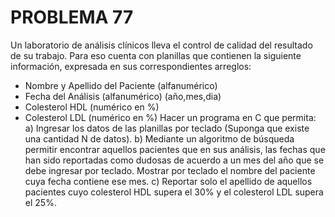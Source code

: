 # PROBLEMA 77

Un laboratorio de análisis clínicos lleva el control de calidad del resultado de su trabajo. Para eso 
cuenta con planillas que contienen la siguiente información, expresada en sus correspondientes 
arreglos: 
- Nombre y Apellido del Paciente (alfanumérico) 
- Fecha del Análisis (alfanumérico) (año,mes,dia) 
- Colesterol HDL (numérico en %) 
- Colesterol LDL (numérico en  %) 
Hacer un programa en C que permita: 
a) Ingresar los datos de las planillas por teclado (Suponga que existe una cantidad N de datos). 
b)  Mediante un algoritmo de búsqueda permitir encontrar aquellos pacientes que en sus análisis, 
las fechas que han sido reportadas como dudosas de acuerdo a un mes del año que se debe 
ingresar por teclado. Mostrar por teclado el nombre del paciente cuya fecha contiene ese mes. 
c) Reportar solo el apellido de aquellos pacientes cuyo colesterol HDL supera el 30% y el 
colesterol LDL supera el 25%.